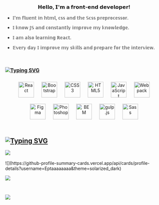 
### <div align="center">𝗛𝗲𝗹𝗹𝗼, 𝗜'𝗺 𝗮 𝗳𝗿𝗼𝗻𝘁-𝗲𝗻𝗱 𝗱𝗲𝘃𝗲𝗹𝗼𝗽𝗲𝗿!</div>  
  

- 𝕀'𝕞 𝕗𝕝𝕦𝕖𝕟𝕥 𝕚𝕟 𝕙𝕥𝕞𝕝, 𝕔𝕤𝕤 𝕒𝕟𝕕 𝕥𝕙𝕖 𝕊𝕔𝕤𝕤 𝕡𝕣𝕖𝕡𝕣𝕠𝕔𝕖𝕤𝕤𝕠𝕣.  
  

- 𝕀 𝕜𝕟𝕠𝕨 𝕁𝕊 𝕒𝕟𝕕 𝕔𝕠𝕟𝕤𝕥𝕒𝕟𝕥𝕝𝕪 𝕚𝕞𝕡𝕣𝕠𝕧𝕖 𝕞𝕪 𝕜𝕟𝕠𝕨𝕝𝕖𝕕𝕘𝕖.
  
  
- 𝕀 𝕒𝕞 𝕒𝕝𝕤𝕠 𝕝𝕖𝕒𝕣𝕟𝕚𝕟𝕘 ℝ𝕖𝕒𝕔𝕥.

- 𝔼𝕧𝕖𝕣𝕪 𝕕𝕒𝕪 𝕀 𝕚𝕞𝕡𝕣𝕠𝕧𝕖 𝕞𝕪 𝕤𝕜𝕚𝕝𝕝𝕤 𝕒𝕟𝕕 𝕡𝕣𝕖𝕡𝕒𝕣𝕖 𝕗𝕠𝕣 𝕥𝕙𝕖 𝕚𝕟𝕥𝕖𝕣𝕧𝕚𝕖𝕨.

  


<br/>  



###  [![Typing SVG](https://readme-typing-svg.herokuapp.com?color=%2336BCF7&lines=𝑀𝒴+𝕋𝔼ℂℍℕ𝕆𝕃𝕆𝔾𝕐+𝒮𝒯𝒜𝒞𝒦)](https://git.io/typing-svg)
<div align="center">  
<a href="https://reactjs.org/" target="_blank"><img style="margin: 10px" src="https://profilinator.rishav.dev/skills-assets/react-original-wordmark.svg" alt="React" height="50" /></a>  
<a href="https://getbootstrap.com/docs/3.4/javascript/" target="_blank"><img style="margin: 10px" src="https://profilinator.rishav.dev/skills-assets/bootstrap-plain.svg" alt="Bootstrap" height="50" /></a>  
<a href="https://www.w3schools.com/css/" target="_blank"><img style="margin: 10px" src="https://profilinator.rishav.dev/skills-assets/css3-original-wordmark.svg" alt="CSS3" height="50" /></a>  
<a href="https://en.wikipedia.org/wiki/HTML5" target="_blank"><img style="margin: 10px" src="https://profilinator.rishav.dev/skills-assets/html5-original-wordmark.svg" alt="HTML5" height="50" /></a>  
<a href="https://www.javascript.com/" target="_blank"><img style="margin: 10px" src="https://profilinator.rishav.dev/skills-assets/javascript-original.svg" alt="JavaScript" height="50" /></a>  
<a href="https://webpack.js.org/" target="_blank"><img style="margin: 10px" src="https://profilinator.rishav.dev/skills-assets/webpack-original.svg" alt="Webpack" height="50" /></a>  
<a href="https://www.figma.com/" target="_blank"><img style="margin: 10px" src="https://profilinator.rishav.dev/skills-assets/figma-icon.svg" alt="Figma" height="50" /></a>  
<a href="https://www.adobe.com/in/products/photoshop.html" target="_blank"><img style="margin: 10px" src="https://profilinator.rishav.dev/skills-assets/photoshop-plain.svg" alt="Photoshop" height="50" /></a>  
<a href="http://getbem.com/" target="_blank"><img style="margin: 10px" src="https://profilinator.rishav.dev/skills-assets/bem.svg" alt="BEM" height="50" /></a>  
<a href="https://gulpjs.com/" target="_blank"><img style="margin: 10px" src="https://profilinator.rishav.dev/skills-assets/gulp-plain.svg" alt="gulp.js" height="50" /></a>  
<a href="https://sass-lang.com/" target="_blank"><img style="margin: 10px" src="https://profilinator.rishav.dev/skills-assets/sass-original.svg" alt="Sass" height="50" /></a>  
</div>  


<br/>  


## [![Typing SVG](https://readme-typing-svg.herokuapp.com?color=%2336BCF7&lines=𝑀𝒴+𝒢𝐼𝒯𝐻𝒰𝐵+𝒮𝒯𝒜𝒯𝒮)](https://git.io/typing-svg)  
<div align="left"><img src="https://github-readme-stats.vercel.app/api/top-langs/?username=Eptaaaaaaaa&hide_border=true&layout=compact" align="center"/></div>  

<br/>
![](https://github-profile-summary-cards.vercel.app/api/cards/profile-details?username=Eptaaaaaaaa&theme=solarized_dark)

<br/>

![](https://github-profile-summary-cards.vercel.app/api/cards/most-commit-language?username=Eptaaaaaaaa&theme=solarized_dark)

<br/>

![](https://github-profile-summary-cards.vercel.app/api/cards/repos-per-language?username=Eptaaaaaaaa&theme=solarized_dark)

